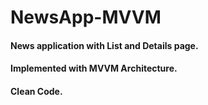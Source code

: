 # NewsApp-MVVM
#### News application with List and Details page.
#### Implemented with MVVM Architecture.
#### Clean Code.

